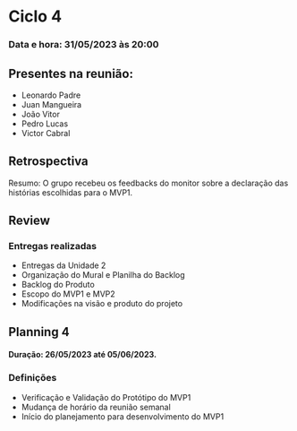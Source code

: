 # Ciclo 4

### Data e hora: 31/05/2023 às 20:00

## Presentes na reunião:

- Leonardo Padre
- Juan Mangueira
- João Vitor
- Pedro Lucas
- Victor Cabral

## Retrospectiva
Resumo: O grupo recebeu os feedbacks do monitor sobre a declaração das histórias escolhidas para o MVP1.

## Review

### Entregas realizadas

* Entregas da Unidade 2
* Organização do Mural e Planilha do Backlog
* Backlog do Produto
* Escopo do MVP1 e MVP2
* Modificações na visão e produto do projeto

## Planning 4

#### Duração: 26/05/2023 até 05/06/2023.

### Definições

* Verificação e Validação do Protótipo do MVP1
* Mudança de horário da reunião semanal
* Início do planejamento para desenvolvimento do MVP1
